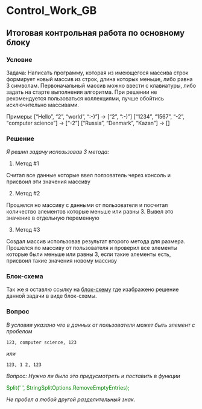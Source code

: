 # Control_Work_GB
## Итоговая контрольная работа по основному блоку ##
### <p>Условие</p> ###

<p> 
Задача: Написать программу, которая из имеющегося массива строк формирует новый массив из строк, длина которых меньше, либо равна 3 символам. Первоначальный массив можно ввести с клавиатуры, либо задать на старте выполнения алгоритма. При решении не рекомендуется пользоваться коллекциями, лучше обойтись исключительно массивами.

Примеры: 
[“Hello”, “2”, “world”, “:-)”] → [“2”, “:-)”]
[“1234”, “1567”, “-2”, “computer science”] → [“-2”]
[“Russia”, “Denmark”, “Kazan”] → []
</p>

### <p>Решение</p> ###
*Я решил задачу испозьзовав 3 метода:*

1. Метод #1 
 <p>Считал все данные которые ввел ползователь через консоль
 и присвоил эти значения массиву</p>

2. Метод #2 
<p>Прошелся но массиву с данными от пользователя и посчитал количество элементов которые меньше или равны 3. Вывел это значение в отдельную переменную</p>

3. Метод #3
 <p>Создал массив использовав результат второго метода для размера. Прошелся по массиву от пользователя и проверил все элементы которые были меньше или равны 3, если такие элементы есть, присвоил такие значения новому массиву</p>

 ### <p>Блок-схема</p> ###

 Так же я оставлю ссылку на [блок-схему](https://github.com/Nofre417/Control_Work_GB/blob/master/Control_Work_Print.jpg "Ссылка на блок-схема которая в моем репозитории") где изабражено решение данной задачи в виде блок-схемы.

### <p>Вопрос</p> ###

*В условии указано что в данных от пользователя может быть элемент с пробелом*

```
123, computer science, 123
```

*или*

```
123, 1 2, 123
```

*Вопрос: Нужно ли было это предусмотреть и поставить в функции* 

<p><span  style="color:green">
 Split(' ', StringSplitOptions.RemoveEmptyEntries); 
</span> 
</p>

*Не пробел а любой другой разделительный знак.*
